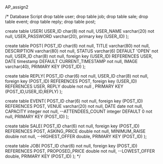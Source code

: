 AP_assign2

/* Database Script
drop table user;
drop table job;
drop table sale;
drop table event;
drop table reply;
drop table post;

create table USER(
    USER_ID char(8) not null,
    USER_NAME varchar(20) not null,
    USER_PASSWORD varchar(20),
    primary key (USER_ID)
);

create table POST(
    POST_ID char(6) not null,
    TITLE varchar(80) not null,
    DESCRIPTION varchar(80) not null,
    STATUS varchar(6) DEFAULT 'OPEN' not null,
    USER_ID char(8) not null,
    foreign key (USER_ID) REFERENCES USER,
    DATE timestamp DEFAULT CURRENT_TIMESTAMP not null,
    IMAGE varchar(40),
    PRIMARY KEY (POST_ID)
);

create table REPLY(
    POST_ID char(6) not null,
    USER_ID char(8) not null,
    foreign key (POST_ID) REFERENCES POST,
    foreign key (USER_ID) REFERENCES USER,
    REPLY double not null ,
    PRIMARY KEY (POST_ID,USER_ID,REPLY)
);


create table EVENT(
    POST_ID char(6) not null,
    foreign key (POST_ID) REFERENCES POST,
    VENUE varchar(20) not null,
    DATE date not null,
    CAPACITY integer not null,
    --ATTENDEES_COUNT integer DEFAULT 0 not null,
    PRIMARY KEY (POST_ID)
);

create table SALE(
    POST_ID char(6) not null,
    foreign key (POST_ID) REFERENCES POST,
    ASKING_PRICE double not null,
    MINIMUM_RAISE double not null,
    --HIGHEST_OFFER double,
    PRIMARY KEY (POST_ID)
);

create table JOB(
    POST_ID char(6) not null,
    foreign key (POST_ID) REFERENCES POST,
    PROPOSED_PRICE double not null,
    --LOWEST_OFFER double,
    PRIMARY KEY (POST_ID)
);
*/
